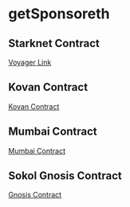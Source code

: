 # getSponsoreth

## Starknet Contract
[Voyager Link](https://goerli.voyager.online/contract/0x00dc504d0dd1c97c459d62bc486658cc46d1aa51493a466f62f8ae050ccd8e43#readContract)

## Kovan Contract
[Kovan Contract](https://kovan.etherscan.io/address/0xF58a11de9Ce9a32aA6dae1630C9b4d3810C6f12C#code)


## Mumbai Contract
[Mumbai Contract](https://mumbai.polygonscan.com/address/0x36DD9D9ecF2D8805FC5939188b26aC669202b2e1#code)


## Sokol Gnosis Contract
[Gnosis Contract](https://blockscout.com/poa/sokol/address/0xC9d405431baA5304F14EA4A721f2f625e19Bee79/transactions)
